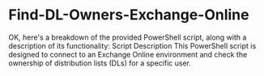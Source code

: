 # Find-DL-Owners-Exchange-Online
 OK, here's a breakdown of the provided PowerShell script, along with a description of its functionality: Script Description  This PowerShell script is designed to connect to an Exchange Online environment and check the ownership of distribution lists (DLs) for a specific user.
